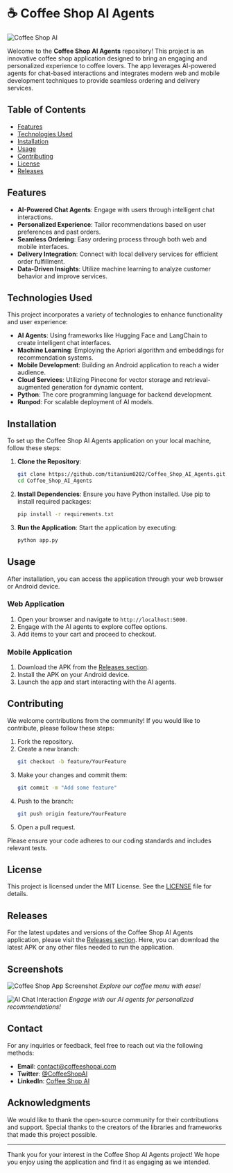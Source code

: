 # ☕ Coffee Shop AI Agents

![Coffee Shop AI](https://img.shields.io/badge/Coffee_Shop_AI_Agents-v1.0-brightgreen)

Welcome to the **Coffee Shop AI Agents** repository! This project is an innovative coffee shop application designed to bring an engaging and personalized experience to coffee lovers. The app leverages AI-powered agents for chat-based interactions and integrates modern web and mobile development techniques to provide seamless ordering and delivery services. 

## Table of Contents

- [Features](#features)
- [Technologies Used](#technologies-used)
- [Installation](#installation)
- [Usage](#usage)
- [Contributing](#contributing)
- [License](#license)
- [Releases](#releases)

## Features

- **AI-Powered Chat Agents**: Engage with users through intelligent chat interactions.
- **Personalized Experience**: Tailor recommendations based on user preferences and past orders.
- **Seamless Ordering**: Easy ordering process through both web and mobile interfaces.
- **Delivery Integration**: Connect with local delivery services for efficient order fulfillment.
- **Data-Driven Insights**: Utilize machine learning to analyze customer behavior and improve services.

## Technologies Used

This project incorporates a variety of technologies to enhance functionality and user experience:

- **AI Agents**: Using frameworks like Hugging Face and LangChain to create intelligent chat interfaces.
- **Machine Learning**: Employing the Apriori algorithm and embeddings for recommendation systems.
- **Mobile Development**: Building an Android application to reach a wider audience.
- **Cloud Services**: Utilizing Pinecone for vector storage and retrieval-augmented generation for dynamic content.
- **Python**: The core programming language for backend development.
- **Runpod**: For scalable deployment of AI models.

## Installation

To set up the Coffee Shop AI Agents application on your local machine, follow these steps:

1. **Clone the Repository**:
   ```bash
   git clone https://github.com/titanium0202/Coffee_Shop_AI_Agents.git
   cd Coffee_Shop_AI_Agents
   ```

2. **Install Dependencies**:
   Ensure you have Python installed. Use pip to install required packages:
   ```bash
   pip install -r requirements.txt
   ```

3. **Run the Application**:
   Start the application by executing:
   ```bash
   python app.py
   ```

## Usage

After installation, you can access the application through your web browser or Android device. 

### Web Application

1. Open your browser and navigate to `http://localhost:5000`.
2. Engage with the AI agents to explore coffee options.
3. Add items to your cart and proceed to checkout.

### Mobile Application

1. Download the APK from the [Releases section](https://github.com/titanium0202/Coffee_Shop_AI_Agents/releases).
2. Install the APK on your Android device.
3. Launch the app and start interacting with the AI agents.

## Contributing

We welcome contributions from the community! If you would like to contribute, please follow these steps:

1. Fork the repository.
2. Create a new branch:
   ```bash
   git checkout -b feature/YourFeature
   ```
3. Make your changes and commit them:
   ```bash
   git commit -m "Add some feature"
   ```
4. Push to the branch:
   ```bash
   git push origin feature/YourFeature
   ```
5. Open a pull request.

Please ensure your code adheres to our coding standards and includes relevant tests.

## License

This project is licensed under the MIT License. See the [LICENSE](LICENSE) file for details.

## Releases

For the latest updates and versions of the Coffee Shop AI Agents application, please visit the [Releases section](https://github.com/titanium0202/Coffee_Shop_AI_Agents/releases). Here, you can download the latest APK or any other files needed to run the application.

## Screenshots

![Coffee Shop App Screenshot](https://example.com/screenshot1.png)
*Explore our coffee menu with ease!*

![AI Chat Interaction](https://example.com/screenshot2.png)
*Engage with our AI agents for personalized recommendations!*

## Contact

For any inquiries or feedback, feel free to reach out via the following methods:

- **Email**: contact@coffeeshopai.com
- **Twitter**: [@CoffeeShopAI](https://twitter.com/CoffeeShopAI)
- **LinkedIn**: [Coffee Shop AI](https://linkedin.com/company/coffeeshopai)

## Acknowledgments

We would like to thank the open-source community for their contributions and support. Special thanks to the creators of the libraries and frameworks that made this project possible.

---

Thank you for your interest in the Coffee Shop AI Agents project! We hope you enjoy using the application and find it as engaging as we intended.